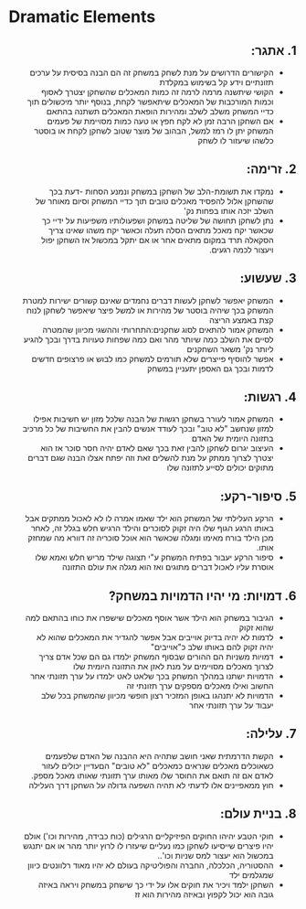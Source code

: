 # Dramatic Elements


<div dir='rtl' lang='he'>
 

  ## 1. אתגר:
  * הקישורים הדרושים על מנת לשחק במשחק זה הם הבנה בסיסית על ערכים תזונתיים וידע קל בשימוש במקלדת
  * הקושי שיתשנה מרמה לרמה זה כמות המאכלים שהשחקן יצטרך לאסוף וכמות המורכבות של המאכלים שיתאפשר לקחת, בנוסף יותר מיכשולים תוך כדיי המשחק משלב לשלב ומהירות הופאת המאכלים תשתנה בהתאם
  * אם השחקן הרבה זמן לא לקח חפץ או טעה כמות מסויימת של פעמים המשחק יתן לו רמז למשל, הבהוב של מוצר שטוב לשחקן לקחת או בוסטר כלשהו שיעזור לו לשחק 
  
  ## 2. זרימה:
  * נמקדו את תשומת-הלב של השחקן במשחק ונמנע הסחות -דעת בכך שהשחקן אלול להפסיד מאכלים טובים תוך כדיי המשחק וסיום מאוחר של השלב יזכה אותו בפחות נק'
  * נתן לשחקן תחושה של שליטה במשחק ושפעולותיו משפיעות על ידיי כך שכאשר יקח מאכל מתאים הסלה תעלה וכאשר יקח משהו שאינו צריך הסקאלה תרד במקום מתאים אחר או אם יתקל במכשול אז השחקן יפול ויעצור לכמה רגעים.
  
  ## 3. שעשוע:
  * המשחק יאפשר לשחקן לעשות דברים נחמדים שאינם קשורים ישירות למטרת המשחק בכך שיהיה בוסטר של מהירות או למשל פיצר שיאפשר לשחקן לנוח קצת באמצע הריצה
  * המשחק אמור להתאים לסוג שחקנים:התחרותי וההשגי מכיוון שהמטרה לסיים את השלב כמה שיותר מהר ואם כמה שפחות טעויות בדרך ובכך להגיע ליותר נק' משאר השחקנים
  * אפשר להוסיף פייצרים שלא תורמים למשחק כמו לבוש או פרצופים חדשים לדמות ובכך גם האספן יתעניין במשחק

## 4. רגשות:
  * המשחק אמור לעורר בשחקן רגשות של הבנה שלכל מזון יש חשיבות אפילו למזון שנחשב "לא טוב" ובכך לעודד אנשים להבין את החשיבות של כל מרכיב בתזונה היומית של האדם
  * העיצוב יגרום לשחקן להבין זאת בכך שאם לאדם יהיה חסר סוכר אז הוא יצטרך לצרוך ממתק על מנת להשלים זאת וזה יפתח אצלו הבנה שגם דברים מתוקים יכולים לסייע לתזונה שלו
  
## 5. סיפור-רקע:
  * הרקע העלילתי של המשחק הוא ילד שאמו אמרה לו לא לאכול ממתקים אבל באותו הרגע הגוף שלו היה זקוק לסוכרים והילד הרגיש חלש בגלל זה, לאחר מכן הילד בורח מאימו ומגלה שכאשר הוא אוכל סוכריה זה דוורא מה שמחזק אותו.
* סיפור הרקע יעבור בפתיח המשחק ע"י תצוגה שילד מריש חלש ואמא שלו אוסרת עליו לאכול דברים מתוגים ואז הוא מגלה את עולם התזונה

## 6. דמויות: מי יהיו הדמויות במשחק?
  * הגיבור במשחק הוא הילד אשר אוסף מאכלים שישפרו את כוחו בהתאם למה שהוא זקוק
  * לדמות לא יהיה בדיוק אוייבים אבל אפשר להגדיר את המאכלים שהוא לא יהיה זקוק להם באותו שלב כ"אוייבים"
  * דמויות משניות הם ההורים שבסוף המשחק ילמדו גם הם שכל אדם צריך לצרוך מאכלים מסויימים על מנת לאזן את התזונה היומית שלו
  * הדמויות ישתנו במהלך המשחק בכך שלאט לאט ילמדו על ערך תזונתי אחר החשוב ואילו מאכלים מספקים ערך תזונתי זה
  * הדמויות לא יתנהגו באופן המזכיר רצון חופשי מכיוון שהמשחק בכל שלב יעבוד על ערך תזונתי אחר

  
## 7. עלילה:
  * הקשת הדרמתית שאני חושב שתהיה היא ההבנה של האדם שלפעמים כשאוכלים מאכלים שנראים כמאכלים "לא טובים" הםעדיין יכולים לעזור לאדם אם זה תואם את החוסר שלו מאותו ערך תזונתי שאותו מאכל מספק.
  * חוץ ממאפיינים אלו לדעתי לא תהיה השפעה גדולה על השחקן דרך העלילה
  
## 8. בניית עולם:
  * חוקי הטבע יהיהו החוקים הפיזיקליים הרגילים (כוח כבידה, מהירות וכו') אולם יהיו פיצרים שייסיעו לשחקן כמו נעליים שיעזרו לו לרוץ יותר מהר או אם יתנגש במכשול הוא יעצור למס שניות וכו'..
  *  ההסטוריה, הכלכלה, החברה והפוליטיקה בעולם לא יהיו מאוד רלוונטים כיוון שמגלמים ילד 
  * השחקן ילמד ויכיר את חוקים אלו על ידי כך שישחק במשחק ויראה באיזה גובה הוא יכול לקפוץ ובאיזה מהירות הוא זז

  
</div>



